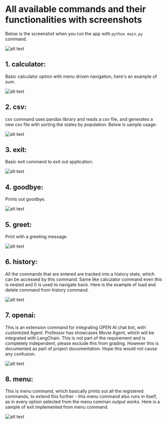 # All available commands and their functionalities with screenshots
Below is the screenshot when you run the app with `python main.py` command.

![alt text](../images/commands/all.png)

## 1. calculator:
Basic calculator option with menu driven navigation, here's an example of sum.

![alt text](../images/commands/calc.png)

## 2. csv:
csv command uses pandas library and reads a csv file, and generates a new csv file with sorting the states by population. Below is sample usage:

![alt text](../images/commands/csv.png)

## 3. exit:
Basic exit command to exit out application.

![alt text](../images/commands/exit.png)

## 4. goodbye:
Prints out goodbye.

![alt text](../images/commands/goodbye.png)

## 5. greet:
Print with a greeting message.

![alt text](../images/commands/greet.png)

## 6. history:
All the commands that are entered are tracked into a history state, which can be accessed by this command. Same like calculator command even this is nested and 0 is used to navigate back. Here is the example of load and delete command from history command.

![alt text](../images/commands/history.png)
## 7. openai:
This is an extension command for integrating OPEN AI chat bot, with customized Agent. Professor has showcases Movie Agent, which will be integrated with LangChain. This is not part of the requirement and is completely independent, please exclude this from grading. However this is documented as part of project documentation. Hope this would not cause any confusion.

![alt text](../images/commands/openai.png)
## 8. menu:
This is menu command, which basically prints out all the registered commands, to extend this further - this menu command also runs in itself, as in every option selected from the menu comman output works. Here is a sample of exit implemented from menu command.

![alt text](../images/commands/menu.png)
